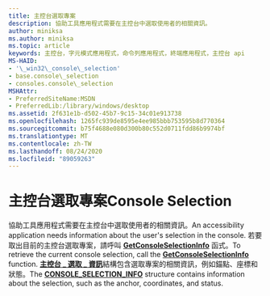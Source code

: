 ```yaml
---
title: 主控台選取專案
description: 協助工具應用程式需要在主控台中選取使用者的相關資訊。
author: miniksa
ms.author: miniksa
ms.topic: article
keywords: 主控台，字元模式應用程式，命令列應用程式，終端應用程式，主控台 api
MS-HAID:
- '\_win32\_console\_selection'
- base.console\_selection
- consoles.console\_selection
MSHAttr:
- PreferredSiteName:MSDN
- PreferredLib:/library/windows/desktop
ms.assetid: 2f631e1b-d502-45b7-9c15-34c01e913738
ms.openlocfilehash: 1265fc939de8595e4ee985bbb753595b8d770364
ms.sourcegitcommit: b75f4688e080d300b80c552d0711fdd86b9974bf
ms.translationtype: MT
ms.contentlocale: zh-TW
ms.lasthandoff: 08/24/2020
ms.locfileid: "89059263"
---
```

# <a name="console-selection"></a><span data-ttu-id="9809e-104">主控台選取專案</span><span class="sxs-lookup"><span data-stu-id="9809e-104">Console Selection</span></span>


<span data-ttu-id="9809e-105">協助工具應用程式需要在主控台中選取使用者的相關資訊。</span><span class="sxs-lookup"><span data-stu-id="9809e-105">An accessibility application needs information about the user's selection in the console.</span></span> <span data-ttu-id="9809e-106">若要取出目前的主控台選取專案，請呼叫 [**GetConsoleSelectionInfo**](getconsoleselectioninfo.md) 函式。</span><span class="sxs-lookup"><span data-stu-id="9809e-106">To retrieve the current console selection, call the [**GetConsoleSelectionInfo**](getconsoleselectioninfo.md) function.</span></span> <span data-ttu-id="9809e-107">[**主控台 \_ 選取 \_ 資訊**](console-selection-info-str.md)結構包含選取專案的相關資訊，例如錨點、座標和狀態。</span><span class="sxs-lookup"><span data-stu-id="9809e-107">The [**CONSOLE\_SELECTION\_INFO**](console-selection-info-str.md) structure contains information about the selection, such as the anchor, coordinates, and status.</span></span>

 

 




